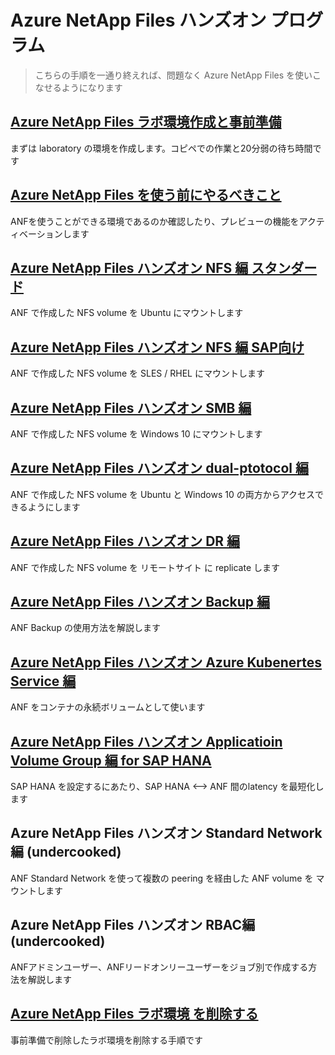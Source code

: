# Azure NetApp Files ハンズオン プログラム

> こちらの手順を一通り終えれば、問題なく Azure NetApp Files を使いこなせるようになります

## [Azure NetApp Files ラボ環境作成と事前準備](https://github.com/maysay1999/tipstricks/blob/main/anf-demo-creation.md)

まずは laboratory の環境を作成します。コピペでの作業と20分弱の待ち時間です

## [Azure NetApp Files を使う前にやるべきこと](https://github.com/maysay1999/anfdemo02/blob/main/anf-hands-on_prep.md)

ANFを使うことができる環境であるのか確認したり、プレビューの機能をアクティベーションします

## [Azure NetApp Files ハンズオン NFS 編 スタンダード](https://github.com/maysay1999/anfdemo02/blob/main/anf-hands-on_ubuntu.md)

ANF で作成した NFS volume を Ubuntu にマウントします

## [Azure NetApp Files ハンズオン NFS 編 SAP向け](https://github.com/maysay1999/anfdemo02/blob/main/anf-hands-on_sles_rhel.md)

ANF で作成した NFS volume を SLES / RHEL にマウントします

## [Azure NetApp Files ハンズオン SMB 編](https://github.com/maysay1999/anfdemo02/blob/main/anf-hands-on_windows.md)

ANF で作成した NFS volume を Windows 10 にマウントします

## [Azure NetApp Files ハンズオン dual-ptotocol 編](https://github.com/maysay1999/tipstricks/blob/main/anf-dual-protocol.md)

ANF で作成した NFS volume を Ubuntu と Windows 10 の両方からアクセスできるようにします

## [Azure NetApp Files ハンズオン DR 編](https://github.com/maysay1999/anfdemo02/blob/main/anf-hands-on_crr.md)

ANF で作成した NFS volume を リモートサイト に replicate します

## [Azure NetApp Files ハンズオン Backup 編](https://github.com/maysay1999/tipstricks/blob/main/anf-backup.md)

ANF Backup の使用方法を解説します

## [Azure NetApp Files ハンズオン Azure Kubenertes Service 編](https://github.com/maysay1999/anfdemo01/blob/main/README.md)

ANF をコンテナの永続ボリュームとして使います

## [Azure NetApp Files ハンズオン Applicatioin Volume Group 編 for SAP HANA](https://github.com/maysay1999/anfdemo02/blob/main/anf-hands-on_avg.md)

SAP HANA を設定するにあたり、SAP HANA <--> ANF 間のlatency を最短化します

## Azure NetApp Files ハンズオン Standard Network編 (undercooked)

ANF Standard Network を使って複数の peering を経由した ANF volume を マウントします

## Azure NetApp Files ハンズオン RBAC編 (undercooked)

ANFアドミンユーザー、ANFリードオンリーユーザーをジョブ別で作成する方法を解説します

## [Azure NetApp Files ラボ環境 を削除する](https://github.com/maysay1999/anfdemo02/blob/main/anf-hands-on_termination.md)

事前準備で削除したラボ環境を削除する手順です
